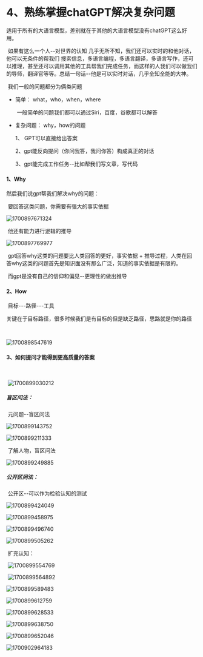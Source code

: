 # 4、熟练掌握chatGPT解决复杂问题



​				适用于所有的大语言模型，差别就在于其他的大语言模型没有chatGPT这么好用。





​	如果有这么一个人--对世界的认知 几乎无所不知，我们还可以实时的和他对话，他可以无条件的帮我们 搜索信息，多语言编程，多语言翻译，多语言写作，还可以推理，甚至还可以调用其他的工具帮我们完成任务，而这样的人我们可以做我们的导师，翻译官等等。总结一句话--他是可以实时对话，几乎全知全能的大神。



​	我们一般的问题都分为俩类问题

- 简单： what，who，when，where 

  ​	一般简单的问题我们都可以通过Siri，百度，谷歌都可以解答

- 复杂问题： why，how的问题

   1、 GPT可以直接给出答案

  2、gpt能反向提问（你问我答，我问你答）构成真正的对话

  3、gpt能完成工作任务--比如帮我们写文章，写代码



#### 1、Why

然后我们说gpt帮我们解决why的问题：

​		要回答这类问题，你需要有强大的事实依据

![1700897671324](../../.vuepress/public/images/1700897671324.png)



​	他还有能力进行逻辑的推导

![1700897769977](../../.vuepress/public/images/1700897769977.png)



​	gpt回答why这类的问题要比人类回答的更好，事实依据 + 推导过程，人类在回答why这类的问题首先是知识面没有那么广泛，知道的事实依据是有限的。

​		而gpt是没有自己的信仰和偏见--更理性的做出推导





#### 2、How

​		目标---路径---工具

​	关键在于目标路径，很多时候我们是有目标的但是缺乏路径，思路就是你的路径

​	

![1700898547619](../../.vuepress/public/images/1700898547619.png)





#### 3、如何提问才能得到更高质量的答案

​		

​	![1700899030212](../../.vuepress/public/images/1700899030212.png)





##### 	盲区问法：

​	元问题--盲区问法

![1700899143752](../../.vuepress/public/images/1700899143752.png)



![1700899211333](../../.vuepress/public/images/1700899211333.png)



​	了解人物，盲区问法

![1700899249885](../../.vuepress/public/images/1700899249885.png)





##### 	公开区问法：

​	公开区--可以作为检验认知的测试



![1700899424049](../../.vuepress/public/images/1700899424049.png)



![1700899458975](../../.vuepress/public/images/1700899458975.png)





![1700899496740](../../.vuepress/public/images/1700899496740.png)



![1700899505262](../../.vuepress/public/images/1700899505262.png)



​	扩充认知：

​	![1700899554769](../../.vuepress/public/images/1700899554769.png)



​	![1700899564892](../../.vuepress/public/images/1700899564892.png)



![1700899589483](../../.vuepress/public/images/1700899589483.png)



![1700899612759](../../.vuepress/public/images/1700899612759.png)





![1700899628533](../../.vuepress/public/images/1700899628533.png)



![1700899638750](../../.vuepress/public/images/1700899638750.png)



![1700899652046](../../.vuepress/public/images/1700899652046.png)



![1700902964183](../../.vuepress/public/images/1700902964183.png)
















































































